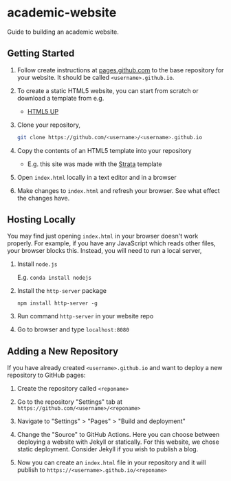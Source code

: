 # academic-website

Guide to building an academic website.

## Getting Started

1. Follow create instructions at [pages.github.com](https://pages.github.com/) to the base repository for your website. It should be called `<username>.github.io`.

2. To create a static HTML5 website, you can start from scratch or download a template from e.g.

   - [HTML5 UP](https://html5up.net)

3. Clone your repository,
   
   ```bash
   git clone https://github.com/<username>/<username>.github.io
   ```

4. Copy the contents of an HTML5 template into your repository

   - E.g. this site was made with the [Strata](https://html5up.net/strata) template

5. Open `index.html` locally in a text editor and in a browser

6. Make changes to `index.html` and refresh your browser. See what effect the changes have.

## Hosting Locally

You may find just opening `index.html` in your browser doesn't work properly. For example, if you have any JavaScript which reads other files, your browser blocks this. Instead, you will need to run a local server,

1. Install `node.js`
   
   E.g. `conda install nodejs`

2. Install the `http-server` package

    `npm install http-server -g`

3. Run command `http-server` in your website repo

4. Go to browser and type `localhost:8080`

## Adding a New Repository

If you have already created `<username>.github.io` and want to deploy a new repository to GitHub pages:

1. Create the repository called `<reponame>`

2. Go to the repository "Settings" tab at `https://github.com/<username>/<reponame>`

3. Navigate to "Settings" > "Pages" > "Build and deployment"

4. Change the "Source" to GitHub Actions. Here you can choose between deploying a website with Jekyll or statically. For this website, we chose static deployment. Consider Jekyll if you wish to publish a blog.

5. Now you can create an `index.html` file in your repository and it will publish to `https://<username>.github.io/<reponame>`
